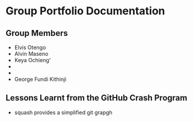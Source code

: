 # Group Portfolio Documentation

## Group Members

- Elvis Otengo
- Alvin Maseno
- Keya Ochieng'
- 
- 
- George Fundi Kithinji


## Lessons Learnt from the GitHub Crash Program

- squash provides a simplified git grapgh